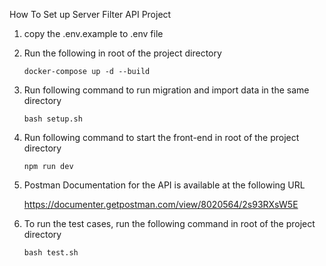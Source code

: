 How To Set up Server Filter API Project

1. copy the .env.example to .env file

2. Run the following in root of the project directory

   `docker-compose up -d --build`

3. Run following command to run migration and import data in the same directory

   `bash setup.sh`

4. Run following command to start the front-end in root of the project directory

   `npm run dev`

5. Postman Documentation for the API is available at the following URL

   https://documenter.getpostman.com/view/8020564/2s93RXsW5E

6. To run the test cases, run the following command in root of the project directory

   `bash test.sh`
